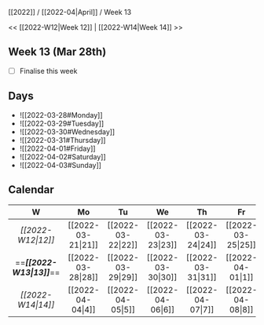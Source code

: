 [[2022]] / [[2022-04|April]] / Week 13

<< [[2022-W12|Week 12]] | [[2022-W14|Week 14]] >>︎

## Week 13 (Mar 28th)
- [ ] Finalise this week


## Days
- ![[2022-03-28#Monday]]
- ![[2022-03-29#Tuesday]]
- ![[2022-03-30#Wednesday]]
- ![[2022-03-31#Thursday]]
- ![[2022-04-01#Friday]]
- ![[2022-04-02#Saturday]]
- ![[2022-04-03#Sunday]]

## Calendar
| W  | Mo | Tu | We | Th | Fr | Sa | Su |
|:--:|:--:|:--:|:--:|:--:|:--:|:--:|:--:|
| *[[2022-W12\|12]]* | [[2022-03-21\|21]] | [[2022-03-22\|22]] | [[2022-03-23\|23]] | [[2022-03-24\|24]] | [[2022-03-25\|25]] | [[2022-03-26\|26]] | [[2022-03-27\|27]] |
| ==***[[2022-W13\|13]]***== | [[2022-03-28\|28]] | [[2022-03-29\|29]] | [[2022-03-30\|30]] | [[2022-03-31\|31]] | [[2022-04-01\|1]]  | [[2022-04-02\|2]]  | [[2022-04-03\|3]]  |
| *[[2022-W14\|14]]* | [[2022-04-04\|4]]  | [[2022-04-05\|5]]  | [[2022-04-06\|6]]  | [[2022-04-07\|7]]  | [[2022-04-08\|8]]  | [[2022-04-09\|9]]  | [[2022-04-10\|10]] |
